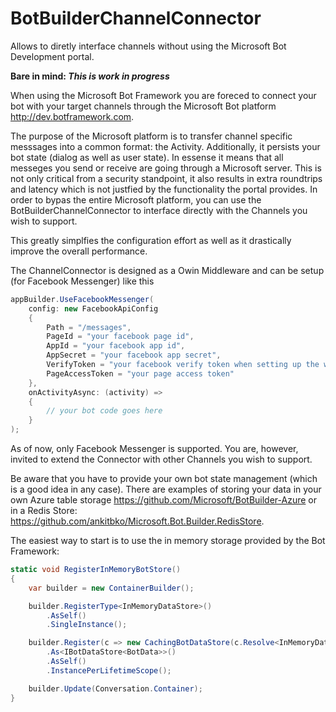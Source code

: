 BotBuilderChannelConnector
==========================

Allows to diretly interface channels without using the Microsoft Bot Development portal.

**Bare in mind: *This is work in progress***

When using the Microsoft Bot Framework you are foreced to connect your bot with your target channels through the Microsoft Bot platform http://dev.botframework.com.

The purpose of the Microsoft platform is to transfer channel specific messsages into a common format: the Activity. Additionally, it persists your bot state (dialog as well as user state). In essense it means that all messeges you send or receive are going through a Microsoft server. This is not only critical from a security standpoint, it also results in extra roundtrips and latency which is not justfied by the functionality the portal provides. In order to bypas the entire Microsoft platform, you can use the BotBuilderChannelConnector to interface directly with the Channels you wish to support.

This greatly simplfies the configuration effort as well as it drastically improve the overall performance.

The ChannelConnector is designed as a Owin Middleware and can be setup (for Facebook Messenger) like this


```c#
appBuilder.UseFacebookMessenger(
	config: new FacebookApiConfig
	{
		Path = "/messages",
		PageId = "your facebook page id",
		AppId = "your facebook app id",
		AppSecret = "your facebook app secret",
		VerifyToken = "your facebook verify token when setting up the web hook",
		PageAccessToken = "your page access token"
	},
	onActivityAsync: (activity) =>
	{
		// your bot code goes here
	}
);
```

As of now, only Facebook Messenger is supported. You are, however, invited to extend the Connector with other Channels you wish to support.

Be aware that you have to provide your own bot state management (which is a good idea in any case). There are examples of storing your data in your own Azure table storage https://github.com/Microsoft/BotBuilder-Azure or in a Redis Store: https://github.com/ankitbko/Microsoft.Bot.Builder.RedisStore.

The easiest way to start is to use the in memory storage provided by the Bot Framework:

```c#
static void RegisterInMemoryBotStore()
{
	var builder = new ContainerBuilder();

	builder.RegisterType<InMemoryDataStore>()
		.AsSelf()
		.SingleInstance();

	builder.Register(c => new CachingBotDataStore(c.Resolve<InMemoryDataStore>(), CachingBotDataStoreConsistencyPolicy.ETagBasedConsistency))
		.As<IBotDataStore<BotData>>()
		.AsSelf()
		.InstancePerLifetimeScope();

	builder.Update(Conversation.Container);
}
```
